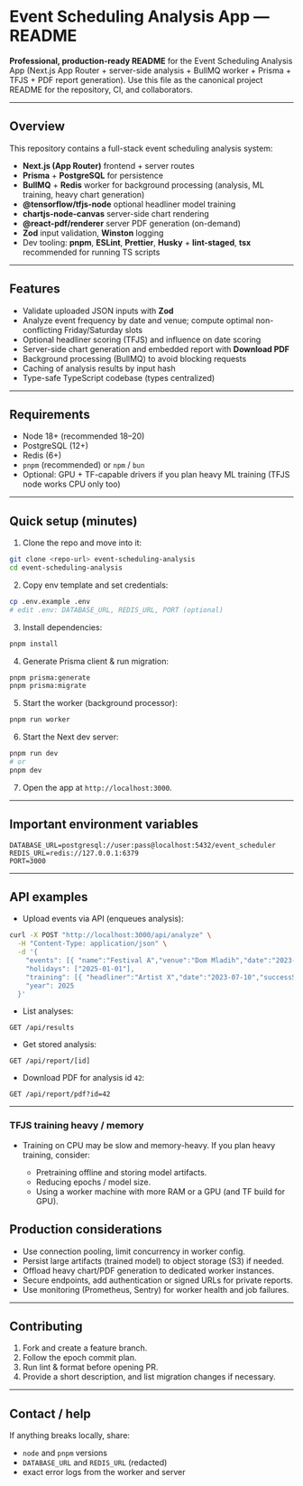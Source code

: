 # Event Scheduling Analysis App — README

**Professional, production-ready README** for the Event Scheduling Analysis App (Next.js App Router + server-side analysis + BullMQ worker + Prisma + TFJS + PDF report generation).
Use this file as the canonical project README for the repository, CI, and collaborators.

---

## Overview

This repository contains a full-stack event scheduling analysis system:

* **Next.js (App Router)** frontend + server routes
* **Prisma** + **PostgreSQL** for persistence
* **BullMQ** + **Redis** worker for background processing (analysis, ML training, heavy chart generation)
* **@tensorflow/tfjs-node** optional headliner model training
* **chartjs-node-canvas** server-side chart rendering
* **@react-pdf/renderer** server PDF generation (on-demand)
* **Zod** input validation, **Winston** logging
* Dev tooling: **pnpm**, **ESLint**, **Prettier**, **Husky** + **lint-staged**, **tsx** recommended for running TS scripts

---

## Features

* Validate uploaded JSON inputs with **Zod**
* Analyze event frequency by date and venue; compute optimal non-conflicting Friday/Saturday slots
* Optional headliner scoring (TFJS) and influence on date scoring
* Server-side chart generation and embedded report with **Download PDF**
* Background processing (BullMQ) to avoid blocking requests
* Caching of analysis results by input hash
* Type-safe TypeScript codebase (types centralized)

---

## Requirements

* Node 18+ (recommended 18–20)
* PostgreSQL (12+)
* Redis (6+)
* `pnpm` (recommended) or `npm` / `bun`
* Optional: GPU + TF-capable drivers if you plan heavy ML training (TFJS node works CPU only too)

---

## Quick setup (minutes)

1. Clone the repo and move into it:

```bash
git clone <repo-url> event-scheduling-analysis
cd event-scheduling-analysis
```

2. Copy env template and set credentials:

```bash
cp .env.example .env
# edit .env: DATABASE_URL, REDIS_URL, PORT (optional)
```

3. Install dependencies:

```bash
pnpm install
```

4. Generate Prisma client & run migration:

```bash
pnpm prisma:generate
pnpm prisma:migrate
```

5. Start the worker (background processor):

```bash
pnpm run worker
```

6. Start the Next dev server:

```bash
pnpm run dev
# or
pnpm dev
```

7. Open the app at `http://localhost:3000`.

---

## Important environment variables

```env
DATABASE_URL=postgresql://user:pass@localhost:5432/event_scheduler
REDIS_URL=redis://127.0.0.1:6379
PORT=3000
```

---


## API examples

* Upload events via API (enqueues analysis):

```bash
curl -X POST "http://localhost:3000/api/analyze" \
  -H "Content-Type: application/json" \
  -d '{
    "events": [{ "name":"Festival A","venue":"Dom Mladih","date":"2023-07-10","headliner":"Artist X" }],
    "holidays": ["2025-01-01"],
    "training": [{ "headliner":"Artist X","date":"2023-07-10","successScore":0.9 }],
    "year": 2025
  }'
```

* List analyses:

```
GET /api/results
```

* Get stored analysis:

```
GET /api/report/[id]
```

* Download PDF for analysis id `42`:

```
GET /api/report/pdf?id=42
```

---

### TFJS training heavy / memory

* Training on CPU may be slow and memory-heavy. If you plan heavy training, consider:

    * Pretraining offline and storing model artifacts.
    * Reducing epochs / model size.
    * Using a worker machine with more RAM or a GPU (and TF build for GPU).

## Production considerations

* Use connection pooling, limit concurrency in worker config.
* Persist large artifacts (trained model) to object storage (S3) if needed.
* Offload heavy chart/PDF generation to dedicated worker instances.
* Secure endpoints, add authentication or signed URLs for private reports.
* Use monitoring (Prometheus, Sentry) for worker health and job failures.

---

## Contributing

1. Fork and create a feature branch.
2. Follow the epoch commit plan.
3. Run lint & format before opening PR.
4. Provide a short description, and list migration changes if necessary.

---

## Contact / help

If anything breaks locally, share:

* `node` and `pnpm` versions
* `DATABASE_URL` and `REDIS_URL` (redacted)
* exact error logs from the worker and server
